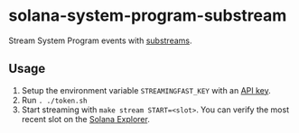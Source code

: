 # solana-system-program-substream
Stream System Program events with [substreams](https://substreams.streamingfast.io).

## Usage
1. Setup the environment variable `STREAMINGFAST_KEY` with an [API key](https://app.streamingfast.io/keys).
2. Run `. ./token.sh`
3. Start streaming with `make stream START=<slot>`. You can verify the most recent slot on the [Solana Explorer](https://explorer.solana.com).
